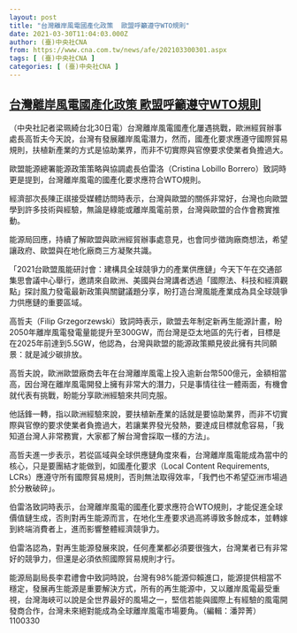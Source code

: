 ```yaml
---
layout: post
title: "台灣離岸風電國產化政策  歐盟呼籲遵守WTO規則"
date: 2021-03-30T11:04:03.000Z
author: (臺)中央社CNA
from: https://www.cna.com.tw/news/afe/202103300301.aspx
tags: [ (臺)中央社CNA ]
categories: [ (臺)中央社CNA ]
---
```

<!--1617102243000-->
[台灣離岸風電國產化政策  歐盟呼籲遵守WTO規則](https://www.cna.com.tw/news/afe/202103300301.aspx)
------

<div>
<div></div><div class="paragraph"><p>（中央社記者梁珮綺台北30日電）台灣離岸風電國產化屢遇挑戰，歐洲經貿辦事處長高哲夫今天說，台灣有發展離岸風電潛力，然而，國產化要求應遵守國際貿易規則，扶植新產業的方式是協助業界，而非不切實際與官僚要求使業者負擔過大。</p><p>歐盟能源總署能源政策策略與協調處長伯雷洛（Cristina Lobillo Borrero）致詞時更是提到，台灣離岸風電的國產化要求應符合WTO規則。</p><p>經濟部次長陳正祺接受媒體訪問時表示，台灣與歐盟的關係非常好，台灣也向歐盟學到許多技術與經驗，無論是綠能或離岸風電前景，台灣與歐盟的合作會務實推動。</p><p>能源局回應，持續了解歐盟與歐洲經貿辦事處意見，也會同步徵詢廠商想法，希望讓政府、歐盟與在地化廠商三方凝聚共識。</p><p>「2021台歐盟風能研討會：建構具全球競爭力的產業供應鏈」今天下午在交通部集思會議中心舉行，邀請來自歐洲、美國與台灣講者透過「國際法、科技和經濟觀點」探討風力發電最新政策與關鍵議題分享，盼打造台灣風能產業成為具全球競爭力供應鏈的重要區域。</p><p>高哲夫（Filip Grzegorzewski）致詞時表示，歐盟去年制定新再生能源計畫，盼2050年離岸風電發電量能提升至300GW，而台灣是亞太地區的先行者，目標是在2025年前達到5.5GW，他認為，台灣與歐盟的能源政策顯見彼此擁有共同願景：就是減少碳排放。</p><p>高哲夫說，歐洲歐盟廠商去年在台灣離岸風電上投入逾新台幣500億元，金額相當高，因台灣在離岸風電開發上擁有非常大的潛力，只是事情往往一體兩面，有機會就代表有挑戰，盼能分享歐洲經驗來共同克服。</p><p>他話鋒一轉，指以歐洲經驗來說，要扶植新產業的話就是要協助業界，而非不切實際與官僚的要求使業者負擔過大，若讓業界發光發熱，要達成目標就愈容易，「我知道台灣人非常務實，大家都了解台灣會採取一樣的方法」。</p><p>高哲夫進一步表示，若從區域與全球供應鏈角度來看，台灣離岸風電能成為當中的核心，只是要團結才能做到，如國產化要求（Local Content Requirements, LCRs）應遵守所有國際貿易規則，否則無法取得效率，「我們也不希望亞洲市場過於分散破碎」。</p><p>伯雷洛致詞時表示，台灣離岸風電的國產化要求應符合WTO規則，才能促進全球價值鏈生成，否則對再生能源而言，在地化生產要求過高將導致多餘成本，並轉嫁到終端消費者上，進而影響整體經濟競爭力。</p><p>伯雷洛認為，對再生能源發展來說，任何產業都必須要很強大，台灣業者已有非常好的競爭力，但還是必須依照國際貿易規則才行。</p><p>能源局副局長李君禮會中致詞時說，台灣有98%能源仰賴進口，能源提供相當不穩定，發展再生能源是重要解決方式，所有的再生能源中，又以離岸風電最受重視，台灣海峽可以說是全世界最好的風場之一，堅信若能與國際上有經驗的風電開發商合作，台灣未來絕對能成為全球離岸風電市場要角。（編輯：潘羿菁）1100330</p></div>
</div>
